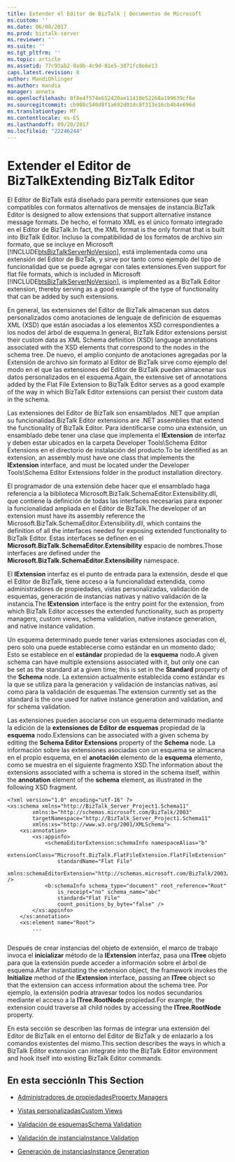 ```yaml
---
title: Extender el Editor de BizTalk | Documentos de Microsoft
ms.custom: ''
ms.date: 06/08/2017
ms.prod: biztalk-server
ms.reviewer: ''
ms.suite: ''
ms.tgt_pltfrm: ''
ms.topic: article
ms.assetid: 77c93ab2-0a9b-4c9d-81e5-3871fc8e6e13
caps.latest.revision: 8
author: MandiOhlinger
ms.author: mandia
manager: anneta
ms.openlocfilehash: 8f8e4f574e652420ae11410e52268a199639cf6e
ms.sourcegitcommit: cb908c540d8f1a692d01dc8f313e16cb4b4e696d
ms.translationtype: MT
ms.contentlocale: es-ES
ms.lasthandoff: 09/20/2017
ms.locfileid: "22246244"
---
```

# <a name="extending-biztalk-editor"></a><span data-ttu-id="83760-102">Extender el Editor de BizTalk</span><span class="sxs-lookup"><span data-stu-id="83760-102">Extending BizTalk Editor</span></span>
<span data-ttu-id="83760-103">El Editor de BizTalk está diseñado para permitir extensiones que sean compatibles con formatos alternativos de mensajes de instancia.</span><span class="sxs-lookup"><span data-stu-id="83760-103">BizTalk Editor is designed to allow extensions that support alternative instance message formats.</span></span> <span data-ttu-id="83760-104">De hecho, el formato XML es el único formato integrado en el Editor de BizTalk.</span><span class="sxs-lookup"><span data-stu-id="83760-104">In fact, the XML format is the only format that is built into BizTalk Editor.</span></span> <span data-ttu-id="83760-105">Incluso la compatibilidad de los formatos de archivo sin formato, que se incluye en Microsoft [!INCLUDE[btsBizTalkServerNoVersion](../includes/btsbiztalkservernoversion-md.md)], está implementada como una extensión del Editor de BizTalk, y sirve por tanto como ejemplo del tipo de funcionalidad que se puede agregar con tales extensiones.</span><span class="sxs-lookup"><span data-stu-id="83760-105">Even support for flat file formats, which is included in Microsoft [!INCLUDE[btsBizTalkServerNoVersion](../includes/btsbiztalkservernoversion-md.md)], is implemented as a BizTalk Editor extension, thereby serving as a good example of the type of functionality that can be added by such extensions.</span></span>  
  
 <span data-ttu-id="83760-106">En general, las extensiones del Editor de BizTalk almacenan sus datos personalizados como anotaciones de lenguaje de definición de esquemas XML (XSD) que están asociadas a los elementos XSD correspondientes a los nodos del árbol de esquema.</span><span class="sxs-lookup"><span data-stu-id="83760-106">In general, BizTalk Editor extensions persist their custom data as XML Schema definition (XSD) language annotations associated with the XSD elements that correspond to the nodes in the schema tree.</span></span> <span data-ttu-id="83760-107">De nuevo, el amplio conjunto de anotaciones agregadas por la Extensión de archivo sin formato al Editor de BizTalk sirve como ejemplo del modo en el que las extensiones del Editor de BizTalk pueden almacenar sus datos personalizados en el esquema.</span><span class="sxs-lookup"><span data-stu-id="83760-107">Again, the extensive set of annotations added by the Flat File Extension to BizTalk Editor serves as a good example of the way in which BizTalk Editor extensions can persist their custom data in the schema.</span></span>  
  
 <span data-ttu-id="83760-108">Las extensiones del Editor de BizTalk son ensamblados .NET que amplían su funcionalidad.</span><span class="sxs-lookup"><span data-stu-id="83760-108">BizTalk Editor extensions are .NET assemblies that extend the functionality of BizTalk Editor.</span></span> <span data-ttu-id="83760-109">Para identificarse como una extensión, un ensamblado debe tener una clase que implementa el **IExtension** de interfaz y deben estar ubicados en la carpeta Developer Tools\Schema Editor Extensions en el directorio de instalación del producto.</span><span class="sxs-lookup"><span data-stu-id="83760-109">To be identified as an extension, an assembly must have one class that implements the **IExtension** interface, and must be located under the Developer Tools\Schema Editor Extensions folder in the product installation directory.</span></span>  
  
 <span data-ttu-id="83760-110">El programador de una extensión debe hacer que el ensamblado haga referencia a la biblioteca Microsoft.BizTalk.SchemaEditor.Extensibility.dll, que contiene la definición de todas las interfaces necesarias para exponer la funcionalidad ampliada en el Editor de BizTalk.</span><span class="sxs-lookup"><span data-stu-id="83760-110">The developer of an extension must have its assembly reference the Microsoft.BizTalk.SchemaEditor.Extensibility.dll, which contains the definition of all the interfaces needed for exposing extended functionality to BizTalk Editor.</span></span> <span data-ttu-id="83760-111">Estas interfaces se definen en el **Microsoft.BizTalk.SchemaEditor.Extensibility** espacio de nombres.</span><span class="sxs-lookup"><span data-stu-id="83760-111">Those interfaces are defined under the **Microsoft.BizTalk.SchemaEditor.Extensibility** namespace.</span></span>  
  
 <span data-ttu-id="83760-112">El **IExtension** interfaz es el punto de entrada para la extensión, desde el que el Editor de BizTalk, tiene acceso a la funcionalidad extendida, como administradores de propiedades, vistas personalizadas, validación de esquemas, generación de instancias nativas y nativo validación de la instancia.</span><span class="sxs-lookup"><span data-stu-id="83760-112">The **IExtension** interface is the entry point for the extension, from which BizTalk Editor accesses the extended functionality, such as property managers, custom views, schema validation, native instance generation, and native instance validation.</span></span>  
  
 <span data-ttu-id="83760-113">Un esquema determinado puede tener varias extensiones asociadas con él, pero solo una puede establecerse como estándar en un momento dado; Esto se establece en el **estándar** propiedad de la **esquema** nodo.</span><span class="sxs-lookup"><span data-stu-id="83760-113">A given schema can have multiple extensions associated with it, but only one can be set as the standard at a given time; this is set in the **Standard** property of the **Schema** node.</span></span> <span data-ttu-id="83760-114">La extensión actualmente establecida como estándar es la que se utiliza para la generación y validación de instancias nativas, así como para la validación de esquemas.</span><span class="sxs-lookup"><span data-stu-id="83760-114">The extension currently set as the standard is the one used for native instance generation and validation, and for schema validation.</span></span>  
  
 <span data-ttu-id="83760-115">Las extensiones pueden asociarse con un esquema determinado mediante la edición de la **extensiones de Editor de esquemas** propiedad de la **esquema** nodo.</span><span class="sxs-lookup"><span data-stu-id="83760-115">Extensions can be associated with a given schema by editing the **Schema Editor Extensions** property of the **Schema** node.</span></span> <span data-ttu-id="83760-116">La información sobre las extensiones asociadas con un esquema se almacena en el propio esquema, en el **anotación** elemento de la **esquema** elemento, como se muestra en el siguiente fragmento XSD.</span><span class="sxs-lookup"><span data-stu-id="83760-116">The information about the extensions associated with a schema is stored in the schema itself, within the **annotation** element of the **schema** element, as illustrated in the following XSD fragment.</span></span>  
  
```  
<?xml version="1.0" encoding="utf-16" ?>   
<xs:schema xmlns="http://BizTalk_Server_Project1.Schema11"  
        xmlns:b="http://schemas.microsoft.com/BizTalk/2003"  
        targetNamespace="http://BizTalk_Server_Project1.Schema11"  
        xmlns:xs="http://www.w3.org/2001/XMLSchema">  
    <xs:annotation>  
        <xs:appinfo>  
            <schemaEditorExtension:schemaInfo namespaceAlias="b"  
                extensionClass="Microsoft.BizTalk.FlatFileExtension.FlatFileExtension"  
                standardName="Flat File"  
                xmlns:schemaEditorExtension="http://schemas.microsoft.com/BizTalk/2003/SchemaEditorExtensions" />  
            <b:schemaInfo schema_type="document" root_reference="Root"  
                is_receipt="no" schema_name="abc"  
                standard="Flat File"  
                count_positions_by_byte="false" />   
        </xs:appinfo>  
    </xs:annotation>  
    <xs:element name="Root">  
        ...  
  
```  
  
 <span data-ttu-id="83760-117">Después de crear instancias del objeto de extensión, el marco de trabajo invoca el **inicializar** método de la **IExtension** interfaz, pasa una **ITree** objeto para que la extensión puede acceder a información sobre el árbol de esquema.</span><span class="sxs-lookup"><span data-stu-id="83760-117">After instantiating the extension object, the framework invokes the **Initialize** method of the **IExtension** interface, passing an **ITree** object so that the extension can access information about the schema tree.</span></span> <span data-ttu-id="83760-118">Por ejemplo, la extensión podría atravesar todos los nodos secundarios mediante el acceso a la **ITree.RootNode** propiedad.</span><span class="sxs-lookup"><span data-stu-id="83760-118">For example, the extension could traverse all child nodes by accessing the **ITree.RootNode** property.</span></span>  
  
 <span data-ttu-id="83760-119">En esta sección se describen las formas de integrar una extensión del Editor de BizTalk en el entorno del Editor de BizTalk y de enlazarlo a los comandos existentes del mismo.</span><span class="sxs-lookup"><span data-stu-id="83760-119">This section describes the ways in which a BizTalk Editor extension can integrate into the BizTalk Editor environment and hook itself into existing BizTalk Editor commands.</span></span>  
  
## <a name="in-this-section"></a><span data-ttu-id="83760-120">En esta sección</span><span class="sxs-lookup"><span data-stu-id="83760-120">In This Section</span></span>  
  
-   [<span data-ttu-id="83760-121">Administradores de propiedades</span><span class="sxs-lookup"><span data-stu-id="83760-121">Property Managers</span></span>](../core/property-managers.md)  
  
-   [<span data-ttu-id="83760-122">Vistas personalizadas</span><span class="sxs-lookup"><span data-stu-id="83760-122">Custom Views</span></span>](../core/custom-views.md)  
  
-   [<span data-ttu-id="83760-123">Validación de esquemas</span><span class="sxs-lookup"><span data-stu-id="83760-123">Schema Validation</span></span>](../core/schema-validation1.md)  
  
-   [<span data-ttu-id="83760-124">Validación de instancia</span><span class="sxs-lookup"><span data-stu-id="83760-124">Instance Validation</span></span>](../core/instance-validation.md)  
  
-   [<span data-ttu-id="83760-125">Generación de instancias</span><span class="sxs-lookup"><span data-stu-id="83760-125">Instance Generation</span></span>](../core/instance-generation.md)